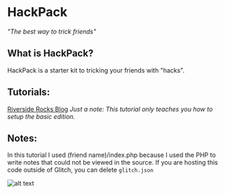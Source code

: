 HackPack
========
*"The best way to trick friends"*
## What is HackPack?
HackPack is a starter kit to tricking your friends with "hacks".

## Tutorials:
[Riverside Rocks Blog](https://riverside.rocks/blog/trick-friends)
*Just a note: This tutorial only teaches you how to setup the basic edition.*

## Notes: 
In this tutorial I used (friend name)/index.php because I used the PHP to write notes that could not be viewed in the source. If you are hosting this code outside of Glitch, you can delete `glitch.json`

![alt text](https://cdn.glitch.com/fdea39ec-5d86-4489-aed4-dab5ea2cc871%2Fterminal-gif.gif?v=1584805853855")
